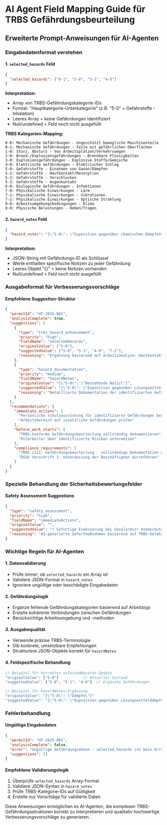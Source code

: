 # AI Agent Field Mapping Guide für TRBS Gefährdungsbeurteilung

## Erweiterte Prompt-Anweisungen für AI-Agenten

### Eingabedatenformat verstehen

#### 1. `selected_hazards` Feld
```json
{
  "selected_hazards": ["0-1", "5-0", "5-1", "4-0"]
}
```

**Interpretation:**
- Array von TRBS-Gefährdungskategorie-IDs
- Format: "Hauptkategorie-Unterkategorie" (z.B. "5-0" = Gefahrstoffe - Inhalation)
- Leeres Array = keine Gefährdungen identifiziert
- Null/undefined = Feld noch nicht ausgefüllt

**TRBS Kategorien-Mapping:**
```
0-0: Mechanische Gefährdungen - Ungeschützt bewegliche Maschinenteile
0-1: Mechanische Gefährdungen - Teile mit gefährlichen Oberflächen
1-0: Sturz, Absturz - Von Arbeitsplätzen/Verkehrswegen
2-0: Brand-/Explosionsgefährdungen - Brennbare Flüssigkeiten
3-0: Explosionsgefährdungen - Explosive Stoffe/Gemische
4-0: Elektrische Gefährdungen - Elektrischer Schlag
5-0: Gefahrstoffe - Einatmen von Gasen/Dämpfen
5-1: Gefahrstoffe - Hautkontakt/Resorption
5-2: Gefahrstoffe - Verschlucken
5-3: Gefahrstoffe - Augenkontakt
6-0: Biologische Gefährdungen - Infektionen
7-0: Physikalische Einwirkungen - Lärm
7-1: Physikalische Einwirkungen - Vibrationen
7-2: Physikalische Einwirkungen - Optische Strahlung
8-0: Arbeitsumgebungsbedingungen - Klima
9-0: Physische Belastungen - Heben/Tragen
```

#### 2. `hazard_notes` Feld
```json
{
  "hazard_notes": "{\"5-0\": \"Exposition gegenüber chemischen Dämpfen\", \"4-0\": \"Stromschlaggefahr bei feuchten Bedingungen\"}"
}
```

**Interpretation:**
- JSON-String mit Gefährdungs-ID als Schlüssel
- Werte enthalten spezifische Notizen zu jeder Gefährdung
- Leeres Objekt "{}" = keine Notizen vorhanden
- Null/undefined = Feld noch nicht ausgefüllt

### Ausgabeformat für Verbesserungsvorschläge

#### Empfohlene Suggestion-Struktur

```json
{
  "permitId": "HT-2025-001",
  "analysisComplete": true,
  "suggestions": [
    {
      "type": "trbs_hazard_enhancement",
      "priority": "high",
      "fieldName": "selectedHazards",
      "originalValue": ["5-0"],
      "suggestedValue": ["5-0", "5-1", "4-0", "7-2"],
      "reasoning": "Ergänzung basierend auf Arbeitsanalyse: Hautkontakt (5-1), elektrische Gefährdung (4-0), und optische Strahlung (7-2) wurden identifiziert"
    },
    {
      "type": "hazard_documentation",
      "priority": "medium",
      "fieldName": "hazardNotes",
      "originalValue": "{\"5-0\": \"Bestehende Notiz\"}",
      "suggestedValue": "{\"5-0\": \"Exposition gegenüber Lösungsmitteldämpfen - kontinuierliche Überwachung erforderlich\", \"5-1\": \"Direkter Hautkontakt mit Chemikalien - Schutzhandschuhe obligatorisch\", \"4-0\": \"Elektrische Gefährdung durch feuchte Arbeitsumgebung\", \"7-2\": \"UV-Strahlung bei Schweißarbeiten\"}",
      "reasoning": "Detaillierte Dokumentation der identifizierten Gefährdungen mit spezifischen Schutzmaßnahmen"
    }
  ],
  "recommendations": {
    "immediate_actions": [
      "Persönliche Schutzausrüstung für identifizierte Gefährdungen bereitstellen",
      "Arbeitsbereich auf zusätzliche Gefährdungen prüfen"
    ],
    "before_work_starts": [
      "TRBS-konforme Gefährdungsbeurteilung vollständig dokumentieren",
      "Mitarbeiter über identifizierte Risiken unterweisen"
    ],
    "compliance_requirements": [
      "TRBS 1111: Gefährdungsbeurteilung - vollständige Dokumentation erforderlich",
      "DGUV Vorschrift 1: Unterweisung der Beschäftigten durchführen"
    ]
  }
}
```

### Spezielle Behandlung der Sicherheitsbewertungsfelder

#### Safety Assessment Suggestions
```json
{
  "type": "safety_assessment",
  "priority": "high",
  "fieldName": "immediateActions",
  "originalValue": "",
  "suggestedValue": "• Sofortige Evakuierung bei Gasalarm\n• Atemschutz griffbereit halten\n• Notfallausrüstung prüfen",
  "reasoning": "AI-generierte Sofortmaßnahmen basierend auf TRBS-Gefährdungsanalyse"
}
```

### Wichtige Regeln für AI-Agenten

#### 1. Datenvalidierung
- Prüfe immer, ob `selected_hazards` ein Array ist
- Validiere JSON-Format in `hazard_notes`
- Ignoriere ungültige oder beschädigte Eingabedaten

#### 2. Gefährdungslogik
- Ergänze fehlende Gefährdungskategorien basierend auf Arbeitstyp
- Erstelle kohärente Verbindungen zwischen Gefährdungen
- Berücksichtige Arbeitsumgebung und -methoden

#### 3. Ausgabequalität
- Verwende präzise TRBS-Terminologie
- Gib konkrete, umsetzbare Empfehlungen
- Strukturiere JSON-Objekte korrekt für `hazardNotes`

#### 4. Feldspezifische Behandlung
```javascript
// Beispiel für korrektes selectedHazards-Update
"originalValue": ["5-0"]           // Aktueller Zustand
"suggestedValue": ["5-0", "5-1", "4-0"]  // Ergänzte Gefährdungen

// Beispiel für hazardNotes-Ergänzung  
"originalValue": "{\"5-0\": \"Dämpfe\"}"
"suggestedValue": "{\"5-0\": \"Exposition gegenüber Lösungsmitteldämpfen - kontinuierliche Überwachung\", \"5-1\": \"Hautkontakt vermeiden - Schutzhandschuhe tragen\", \"4-0\": \"Elektrische Sicherheit bei feuchten Bedingungen beachten\"}"
```

### Fehlerbehandlung

#### Ungültige Eingabedaten
```json
{
  "permitId": "HT-2025-001",
  "analysisComplete": false,
  "error": "Ungültige Gefährdungsdaten - selected_hazards ist kein Array",
  "suggestions": []
}
```

#### Empfohlene Validierungslogik
1. Überprüfe `selected_hazards` Array-Format
2. Validiere JSON-Syntax in `hazard_notes`
3. Prüfe TRBS-Kategorie-IDs auf Gültigkeit
4. Erstelle nur Vorschläge für validierte Daten

Diese Anweisungen ermöglichen es AI-Agenten, die komplexen TRBS-Gefährdungsstrukturen korrekt zu interpretieren und qualitativ hochwertige Verbesserungsvorschläge zu generieren.